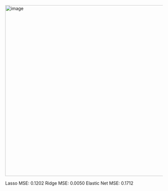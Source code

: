 <img width="1001" height="547" alt="image" src="https://github.com/user-attachments/assets/eb67c04b-f03b-4466-830d-7f69ea27f65d" />

Lasso MSE: 0.1202
Ridge MSE: 0.0050
Elastic Net MSE: 0.1712
